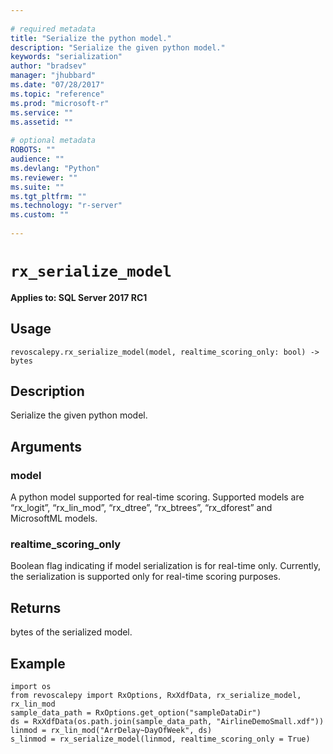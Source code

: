 ```yaml
--- 
 
# required metadata 
title: "Serialize the python model." 
description: "Serialize the given python model." 
keywords: "serialization" 
author: "bradsev" 
manager: "jhubbard" 
ms.date: "07/28/2017" 
ms.topic: "reference" 
ms.prod: "microsoft-r" 
ms.service: "" 
ms.assetid: "" 
 
# optional metadata 
ROBOTS: "" 
audience: "" 
ms.devlang: "Python" 
ms.reviewer: "" 
ms.suite: "" 
ms.tgt_pltfrm: "" 
ms.technology: "r-server" 
ms.custom: "" 
 
---
```


# `rx_serialize_model`


**Applies to: SQL Server 2017 RC1**


## Usage



```
revoscalepy.rx_serialize_model(model, realtime_scoring_only: bool) -> bytes
```




## Description

Serialize the given python model.


## Arguments


### model

A python model supported for real-time scoring. Supported models
are “rx_logit”, “rx_lin_mod”, “rx_dtree”, “rx_btrees”, “rx_dforest” and MicrosoftML models.


### realtime_scoring_only

Boolean flag indicating if model serialization is for real-time only. Currently, the
serialization is supported only for real-time scoring purposes.


## Returns

bytes of the serialized model.


## Example



```
import os
from revoscalepy import RxOptions, RxXdfData, rx_serialize_model, rx_lin_mod
sample_data_path = RxOptions.get_option("sampleDataDir")
ds = RxXdfData(os.path.join(sample_data_path, "AirlineDemoSmall.xdf"))
linmod = rx_lin_mod("ArrDelay~DayOfWeek", ds)
s_linmod = rx_serialize_model(linmod, realtime_scoring_only = True)
```

